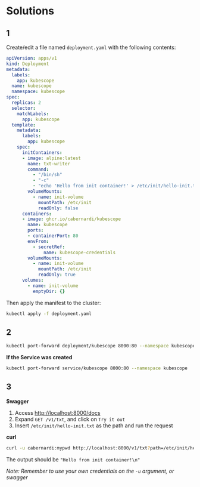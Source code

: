 # Solutions

## 1

Create/edit a file named `deployment.yaml` with the following contents:

```yaml
apiVersion: apps/v1
kind: Deployment
metadata:
  labels:
    app: kubescope
  name: kubescope
  namespace: kubescope
spec:
  replicas: 2
  selector:
    matchLabels:
      app: kubescope
  template:
    metadata:
      labels:
        app: kubescope
    spec:
      initContainers:
      - image: alpine:latest
        name: txt-writer
        command:
          - "/bin/sh"
          - "-c"
          - "echo 'Hello from init container!' > /etc/init/hello-init.txt"
        volumeMounts:
          - name: init-volume
            mountPath: /etc/init
            readOnly: false
      containers:
      - image: ghcr.io/cabernardi/kubescope
        name: kubescope
        ports:
        - containerPort: 80
        envFrom:
          - secretRef:
              name: kubescope-credentials
        volumeMounts:
          - name: init-volume
            mountPath: /etc/init
            readOnly: true
      volumes:
        - name: init-volume
          emptyDir: {}
```

Then apply the manifest to the cluster:

```bash
kubectl apply -f deployment.yaml
```

## 2

```bash
kubectl port-forward deployment/kubescope 8000:80 --namespace kubescope
```

**If the Service was created**
```bash
kubectl port-forward service/kubescope 8000:80 --namespace kubescope
```

## 3

**Swagger**

1. Access [http://localhost:8000/docs](http://localhost:8000/docs)
1. Expand `GET /v1/txt`, and click on `Try it out`
1. Insert `/etc/init/hello-init.txt` as the path and run the request

**curl**

```bash
curl -u cabernardi:mypwd http://localhost:8000/v1/txt?path=/etc/init/hello-init.txt
```

The output should be `"Hello from init container!\n"`

_Note: Remember to use your own credentials on the `-u` argument, or swagger_
